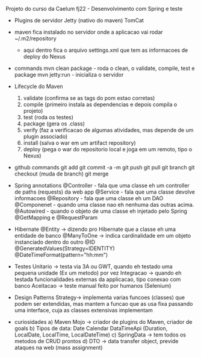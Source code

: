 Projeto do curso da Caelum fj22 - Desenvolvimento com Spring e teste

- Plugins de servidor
	Jetty (nativo do maven)
	TomCat

- maven fica instalado no servidor onde a aplicacao vai rodar
	~/.m2/repository
	- aqui dentro fica o arquivo settings.xml que tem as informacoes de deploy do Nexus
	
- commands
	mvn clean package
		- roda o clean, o validate, compile, test e package
	mvn jetty:run
		- inicializa o servidor
		

- Lifecycle do Maven
	1) validate (confirma se as tags do pom estao corretas)
	2) compile (primeiro instala as dependencias e depois compila o projeto) 
	3) test (roda os testes)
	4) package (gera os .class)
	5) verify (faz a verificacao de algumas atividades, mas depende de um plugin associado)
	6) install (salva o war em um artifact repository)
	7) deploy (pega o war do repositorio local e joga em um remoto, tipo o Nexus)
	
- github commands
	git add <file>
	git commit -a -m
	git push
	git pull
	git branch <nome branch>
	git checkout <branch name> (muda de branch)
	git merge <branch a> <branch b>

- Spring annotations
	@Controller - fala que uma classe eh um controller de paths (requests) da web app
	@Service - fala que uma classe devolve informacoes 
	@Repository - fala que uma classe eh um DAO
	@Componenet - quando uma classe nao eh nenhuma das outras acima.
	@Autowired - quando o objeto de uma classe eh injetado pelo Spring
	@GetMapping e @RequestParam

- Hibernate
	@Entity -> dizendo pro Hibernate que a classe eh uma entidade de banco
	@ManyToOne -> indica cardinalidade em um objeto instanciado dentro do outro
	@ID @GeneratedValues(Strategy=IDENTITY)
	@DateTimeFormat(pattern="hh:mm")
	
- Testes
	Unitario -> testa via 3A ou GWT, quando eh testado uma pequena unidade (Ex um metodo) por vez
	Integracao -> quando eh testada funcionalidades externas da applicacao, tipo conexao com banco
	Aceitacao -> teste manual feito por humanos (Selenium)
		
- Design Patterns
	Strategy-> implementa varias funcoes (classes) que podem ser extendidas, mas mantem a funcao que as usa fixa passando uma interface, cuja as classes extensivas implementam
	
- curiosidades
	a) Maven Mojo -> criador de plugins do Maven, criador de goals
	b) Tipos de data:
		Date
		Calendar
		DataTimeApi (Duration, LocalDate, LocalTime, LocalDateTime)
	c) SpringData -> tem todos os metodos de CRUD prontos
	d) DTO -> data transfer object, previde ataques na web (mass assignment)